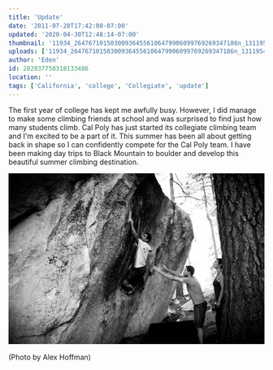 ```yaml
---
title: 'Update'
date: '2011-07-28T17:42:00-07:00'
updated: '2020-04-30T12:48:14-07:00'
thumbnail: '11934_264767101503009364556106479906099769269347186n_1311954545.jpg'
uploads: ['11934_264767101503009364556106479906099769269347186n_1311954545.jpg']
author: 'Eden'
id: 282037750318133486
location: ''
tags: ['California', 'college', 'Collegiate', 'update']
---
```

The first year of college has kept me awfully busy. However, I did manage to make some climbing friends at school and was surprised to find just how many students climb. Cal Poly has just started its collegiate climbing team and I'm excited to be a part of it. This summer has been all about getting back in shape so I can confidently compete for the Cal Poly team. I have been making day trips to Black Mountain to boulder and develop this beautiful summer climbing destination.

![image alt](uploads/11934_264767101503009364556106479906099769269347186n_1311954545.jpg)

(Photo by Alex Hoffman)
